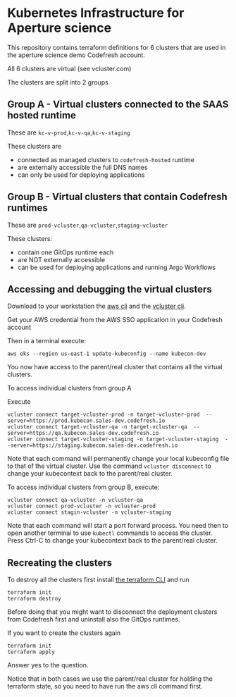 # Kubernetes Infrastructure for Aperture science

This repository contains terraform definitions for 6 clusters that are used in the aperture science demo Codefresh account.

All 6 clusters are virtual (see vcluster.com)

The clusters are split into 2 groups

## Group A - Virtual clusters connected to the SAAS hosted runtime

These are `kc-v-prod`,`kc-v-qa`,`kc-v-staging`

These clusters are

* connected as managed clusters to `codefresh-hosted` runtime
* are externally accessible the full DNS names
* can only be used for deploying applications

## Group B - Virtual clusters that contain Codefresh runtimes

These are `prod-vcluster`,`qa-vcluster`,`staging-vcluster`

These clusters:

* contain one GitOps runtime each
* are NOT externally accessible 
* can be used for deploying applications and running Argo Workflows


## Accessing and debugging the virtual clusters

Download to your workstation the [aws cli](https://aws.amazon.com/cli/) and the [vcluster cli](https://www.vcluster.com/docs/getting-started/setup).

Get your AWS credential from the AWS SSO application in your Codefresh account

Then in a terminal execute:

```shell
aws eks --region us-east-1 update-kubeconfig --name kubecon-dev
```

You now have access to the parent/real cluster that contains all the virtual clusters.

To access individual clusters from group A

Execute

```shell
vcluster connect target-vcluster-prod -n target-vcluster-prod  --server=https://prod.kubecon.sales-dev.codefresh.io
vcluster connect target-vcluster-qa -n target-vcluster-qa  --server=https://qa.kubecon.sales-dev.codefresh.io
vcluster connect target-vcluster-staging -n target-vcluster-staging  --server=https://staging.kubecon.sales-dev.codefresh.io
```

Note that each command will permanently change your local kubeconfig file to that of the virtual cluster. Use the command `vcluster disconnect` to change your kubecontext back to the parent/real cluster.

To access individual clusters from group B, execute:

```shell
vcluster connect qa-vcluster -n vcluster-qa
vcluster connect prod-vcluster -n vcluster-prod
vcluster connect stagin-vcluster -n vcluster-staging
```

Note that each command will start a port forward process. You need then to open another terminal to use `kubectl` commands to access the cluster. Press Ctrl-C to  change your kubecontext back to the parent/real cluster.

## Recreating the clusters

To destroy all the clusters first install [the terraform CLI](https://developer.hashicorp.com/terraform/tutorials/aws-get-started/install-cli)
and run 

```shell
terraform init
terraform destroy
```


Before doing that you might want to disconnect the deployment clusters from Codefresh first and uninstall also the GitOps runtimes.


If you want to create the clusters again

```
terraform init
terraform apply
```

Answer yes to the question.

Notice that in both cases we use the parent/real cluster for holding the terraform state, so you need to have run the aws cli command first.


